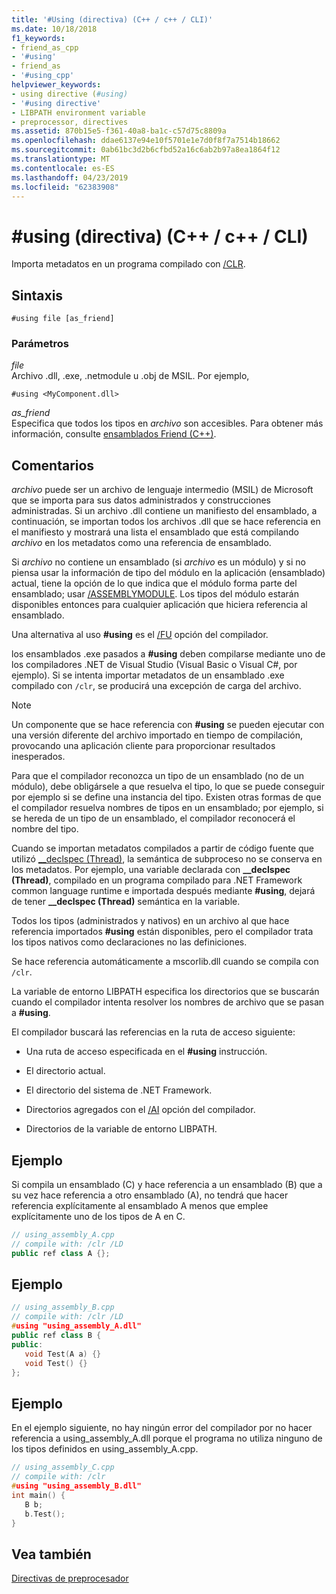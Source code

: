 ```yaml
---
title: '#Using (directiva) (C++ / c++ / CLI)'
ms.date: 10/18/2018
f1_keywords:
- friend_as_cpp
- '#using'
- friend_as
- '#using_cpp'
helpviewer_keywords:
- using directive (#using)
- '#using directive'
- LIBPATH environment variable
- preprocessor, directives
ms.assetid: 870b15e5-f361-40a8-ba1c-c57d75c8809a
ms.openlocfilehash: ddae6137e94e10f5701e1e7d0f8f7a7514b18662
ms.sourcegitcommit: 0ab61bc3d2b6cfbd52a16c6ab2b97a8ea1864f12
ms.translationtype: MT
ms.contentlocale: es-ES
ms.lasthandoff: 04/23/2019
ms.locfileid: "62383908"
---
```

# <a name="using-directive-ccli"></a>#using (directiva) (C++ / c++ / CLI)

Importa metadatos en un programa compilado con [/CLR](../build/reference/clr-common-language-runtime-compilation.md).

## <a name="syntax"></a>Sintaxis

```
#using file [as_friend]
```

### <a name="parameters"></a>Parámetros

*file*<br/>
Archivo .dll, .exe, .netmodule u .obj de MSIL. Por ejemplo,

`#using <MyComponent.dll>`

*as_friend*<br/>
Especifica que todos los tipos en *archivo* son accesibles. Para obtener más información, consulte [ensamblados Friend (C++)](../dotnet/friend-assemblies-cpp.md).

## <a name="remarks"></a>Comentarios

*archivo* puede ser un archivo de lenguaje intermedio (MSIL) de Microsoft que se importa para sus datos administrados y construcciones administradas. Si un archivo .dll contiene un manifiesto del ensamblado, a continuación, se importan todos los archivos .dll que se hace referencia en el manifiesto y mostrará una lista el ensamblado que está compilando *archivo* en los metadatos como una referencia de ensamblado.

Si *archivo* no contiene un ensamblado (si *archivo* es un módulo) y si no piensa usar la información de tipo del módulo en la aplicación (ensamblado) actual, tiene la opción de lo que indica que el módulo forma parte del ensamblado; usar [/ASSEMBLYMODULE](../build/reference/assemblymodule-add-a-msil-module-to-the-assembly.md). Los tipos del módulo estarán disponibles entonces para cualquier aplicación que hiciera referencia al ensamblado.

Una alternativa al uso **#using** es el [/FU](../build/reference/fu-name-forced-hash-using-file.md) opción del compilador.

los ensamblados .exe pasados a **#using** deben compilarse mediante uno de los compiladores .NET de Visual Studio (Visual Basic o Visual C#, por ejemplo).  Si se intenta importar metadatos de un ensamblado .exe compilado con `/clr`, se producirá una excepción de carga del archivo.

> [!NOTE]
> Un componente que se hace referencia con **#using** se pueden ejecutar con una versión diferente del archivo importado en tiempo de compilación, provocando una aplicación cliente para proporcionar resultados inesperados.

Para que el compilador reconozca un tipo de un ensamblado (no de un módulo), debe obligársele a que resuelva el tipo, lo que se puede conseguir por ejemplo si se define una instancia del tipo. Existen otras formas de que el compilador resuelva nombres de tipos en un ensamblado; por ejemplo, si se hereda de un tipo de un ensamblado, el compilador reconocerá el nombre del tipo.

Cuando se importan metadatos compilados a partir de código fuente que utilizó [__declspec (Thread)](../cpp/thread.md), la semántica de subproceso no se conserva en los metadatos. Por ejemplo, una variable declarada con **__declspec (Thread)**, compilado en un programa compilado para .NET Framework common language runtime e importada después mediante **#using**, dejará de tener **__declspec (Thread)** semántica en la variable.

Todos los tipos (administrados y nativos) en un archivo al que hace referencia importados **#using** están disponibles, pero el compilador trata los tipos nativos como declaraciones no las definiciones.

Se hace referencia automáticamente a mscorlib.dll cuando se compila con `/clr`.

La variable de entorno LIBPATH especifica los directorios que se buscarán cuando el compilador intenta resolver los nombres de archivo que se pasan a **#using**.

El compilador buscará las referencias en la ruta de acceso siguiente:

- Una ruta de acceso especificada en el **#using** instrucción.

- El directorio actual.

- El directorio del sistema de .NET Framework.

- Directorios agregados con el [/AI](../build/reference/ai-specify-metadata-directories.md) opción del compilador.

- Directorios de la variable de entorno LIBPATH.

## <a name="example"></a>Ejemplo

Si compila un ensamblado (C) y hace referencia a un ensamblado (B) que a su vez hace referencia a otro ensamblado (A), no tendrá que hacer referencia explícitamente al ensamblado A menos que emplee explícitamente uno de los tipos de A en C.

```cpp
// using_assembly_A.cpp
// compile with: /clr /LD
public ref class A {};
```

## <a name="example"></a>Ejemplo

```cpp
// using_assembly_B.cpp
// compile with: /clr /LD
#using "using_assembly_A.dll"
public ref class B {
public:
   void Test(A a) {}
   void Test() {}
};
```

## <a name="example"></a>Ejemplo

En el ejemplo siguiente, no hay ningún error del compilador por no hacer referencia a using_assembly_A.dll porque el programa no utiliza ninguno de los tipos definidos en using_assembly_A.cpp.

```cpp
// using_assembly_C.cpp
// compile with: /clr
#using "using_assembly_B.dll"
int main() {
   B b;
   b.Test();
}
```

## <a name="see-also"></a>Vea también

[Directivas de preprocesador](../preprocessor/preprocessor-directives.md)